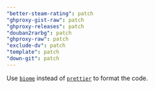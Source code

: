 ```yaml
---
"better-steam-rating": patch
"ghproxy-gist-raw": patch
"ghproxy-releases": patch
"douban2rarbg": patch
"ghproxy-raw": patch
"exclude-dv": patch
"template": patch
"down-git": patch
---
```


Use [`biome`](https://biomejs.dev) instead of [`prettier`](https://prettier.io) to format the code.
